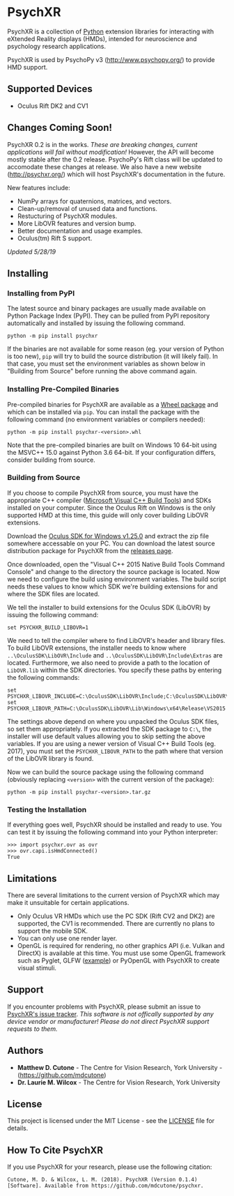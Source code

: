 # PsychXR

PsychXR is a collection of [Python](https://www.python.org/) extension libraries for interacting with eXtended Reality displays (HMDs), intended for neuroscience and psychology research applications. 

PsychXR is used by PsychoPy v3 (http://www.psychopy.org/) to provide HMD support.

## Supported Devices

* Oculus Rift DK2 and CV1

## Changes Coming Soon!

PsychXR 0.2 is in the works. *These are breaking changes, current applications will fail without modification!* However, the API will become mostly stable after the 0.2 release. PsychoPy's Rift class will be updated to accomodate these changes at release. We also have a new website (http://psychxr.org/) which will host PsychXR's documentation in the future. 

New features include:

* NumPy arrays for quaternions, matrices, and vectors.
* Clean-up/removal of unused data and functions.
* Restucturing of PsychXR modules.
* More LibOVR features and version bump.
* Better documentation and usage examples.
* Oculus(tm) Rift S support.

*Updated 5/28/19*

## Installing

### Installing from PyPI

The latest source and binary packages are usually made available on Python Package Index (PyPI). They can be pulled from PyPI  repository automatically and installed by issuing the following command.

```
python -m pip install psychxr
```

If the binaries are not available for some reason (eg. your version of Python is too new), `pip` will try to build the source distribution (it will likely fail). In that case, you must set the environment variables as shown below in "Building from Source" before running the above command again.

### Installing Pre-Compiled Binaries

Pre-compiled binaries for PsychXR are available as a [Wheel package](https://github.com/mdcutone/psychxr/releases) and which can be installed via `pip`. You can install the package with the following command (no environment variables or compilers needed):

```
python -m pip install psychxr-<version>.whl
```

Note that the pre-compiled binaries are built on Windows 10 64-bit using the MSVC++ 15.0 against Python 3.6 64-bit. If your configuration differs, consider building from source.

### Building from Source

If you choose to compile PsychXR from source, you must have the appropriate C++ compiler ([Microsoft Visual C++ Build Tools](https://www.microsoft.com/en-us/download/details.aspx?id=48159)) and SDKs installed on your computer. Since the Oculus Rift on Windows is the only supported HMD at this time, this guide will only cover building LibOVR extensions. 

Download the [Oculus SDK for Windows v1.25.0](https://developer.oculus.com/downloads/package/oculus-sdk-for-windows/1.25.0/) and extract the zip file somewhere accessable on your PC. You can download the latest source distribution package for PsychXR from the [releases page](https://github.com/mdcutone/psychxr/releases).

Once downloaded, open the "Visual C++ 2015 Native Build Tools Command Console" and change to the directory the source package is located. Now we need to configure the build using environment variables. The build script needs these values to know which SDK we're building extensions for and where the SDK files are located.

We tell the installer to build extensions for the Oculus SDK (LibOVR) by issuing the following command: 

```
set PSYCHXR_BUILD_LIBOVR=1
```

We need to tell the compiler where to find LibOVR's header and library files. To build LibOVR extensions, the installer needs to know where `..\OculusSDK\LibOVR\Include` and `..\OculusSDK\LibOVR\Include\Extras` are located. Furthermore, we also need to provide a path to the location of `LibOVR.lib` within the SDK directories. You specify these paths by entering the following commands:

```
set PSYCHXR_LIBOVR_INCLUDE=C:\OculusSDK\LibOVR\Include;C:\OculusSDK\LibOVR\Include\Extras
set PSYCHXR_LIBOVR_PATH=C:\OculusSDK\LibOVR\Lib\Windows\x64\Release\VS2015
```
The settings above depend on where you unpacked the Oculus SDK files, so set them appropriately. If you extracted the SDK package to `C:\`, the installer will use default values allowing you to skip setting the above variables. If you are using a newer version of Visual C++ Build Tools (eg. 2017), you must set the `PSYCHXR_LIBOVR_PATH` to the path where that version of the LibOVR library is found.

Now we can build the source package using the following command (obviously replacing `<version>` with the current version of the package):

```
python -m pip install psychxr-<version>.tar.gz
```

### Testing the Installation

If everything goes well, PsychXR should be installed and ready to use. You can test it by issuing the following command into your Python interpreter:

```
>>> import psychxr.ovr as ovr
>>> ovr.capi.isHmdConnected()
True
```

## Limitations

There are several limitations to the current version of PsychXR which may make it unsuitable for certain applications.

* Only Oculus VR HMDs which use the PC SDK (Rift CV2 and DK2) are supported, the CV1 is recommended. There are currently no plans to support the mobile SDK.
* You can only use one render layer.
* OpenGL is required for rendering, no other graphics API (i.e. Vulkan and DirectX) is available at this time. You must use some OpenGL framework such as Pyglet, GLFW ([example](https://github.com/mdcutone/psychxr/blob/master/demo/rift/oculus_glfw.py)) or PyOpenGL with PsychXR to create visual stimuli.

## Support

If you encounter problems with PsychXR, please submit an issue to [PsychXR's issue tracker](https://github.com/mdcutone/psychxr/issues). *This software is not offically supported by any device vendor or manufacturer! Please do not direct PsychXR support requests to them.*

## Authors

* **Matthew D. Cutone** - The Centre for Vision Research, York University - (https://github.com/mdcutone)
* **Dr. Laurie M. Wilcox** - The Centre for Vision Research, York University

## License

This project is licensed under the MIT License - see the [LICENSE](LICENSE) file for details.

## How To Cite PsychXR

If you use PsychXR for your research, please use the following citation:

```
Cutone, M. D. & Wilcox, L. M. (2018). PsychXR (Version 0.1.4) [Software]. Available from https://github.com/mdcutone/psychxr.
```

